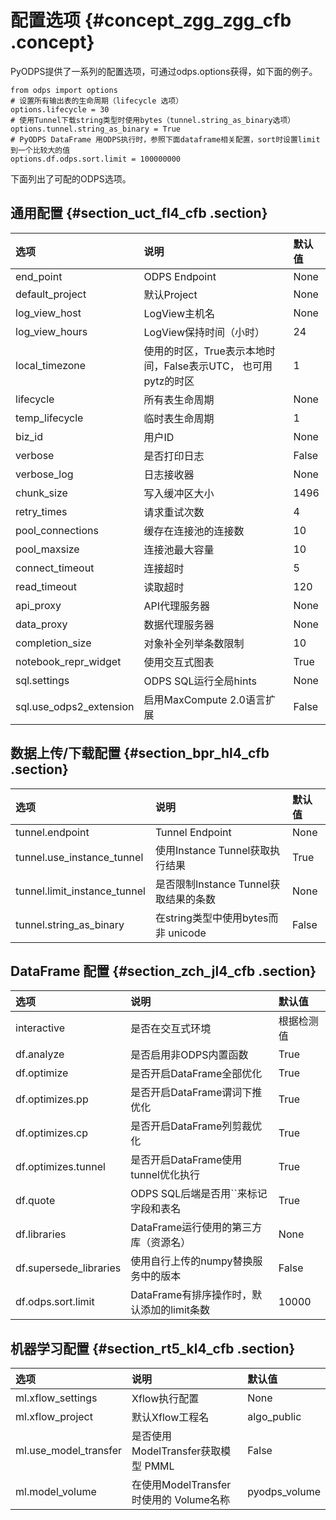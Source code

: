# 配置选项 {#concept_zgg_zgg_cfb .concept}

PyODPS提供了一系列的配置选项，可通过odps.options获得，如下面的例子。

```
from odps import options
# 设置所有输出表的生命周期（lifecycle 选项）
options.lifecycle = 30
# 使用Tunnel下载string类型时使用bytes（tunnel.string_as_binary选项）
options.tunnel.string_as_binary = True
# PyODPS DataFrame 用ODPS执行时，参照下面dataframe相关配置，sort时设置limit到一个比较大的值
options.df.odps.sort.limit = 100000000
```

下面列出了可配的ODPS选项。

## 通用配置 {#section_uct_fl4_cfb .section}

|选项|说明|默认值|
|:-|:-|:--|
|end\_point|ODPS Endpoint|None|
|default\_project|默认Project|None|
|log\_view\_host|LogView主机名|None|
|log\_view\_hours|LogView保持时间（小时）|24|
|local\_timezone|使用的时区，True表示本地时间，False表示UTC， 也可用pytz的时区|1|
|lifecycle|所有表生命周期|None|
|temp\_lifecycle|临时表生命周期|1|
|biz\_id|用户ID|None|
|verbose|是否打印日志|False|
|verbose\_log|日志接收器|None|
|chunk\_size|写入缓冲区大小|1496|
|retry\_times|请求重试次数|4|
|pool\_connections|缓存在连接池的连接数|10|
|pool\_maxsize|连接池最大容量|10|
|connect\_timeout|连接超时|5|
|read\_timeout|读取超时|120|
|api\_proxy|API代理服务器|None|
|data\_proxy|数据代理服务器|None|
|completion\_size|对象补全列举条数限制|10|
|notebook\_repr\_widget|使用交互式图表|True|
|sql.settings|ODPS SQL运行全局hints|None|
|sql.use\_odps2\_extension|启用MaxCompute 2.0语言扩展|False|

## 数据上传/下载配置 {#section_bpr_hl4_cfb .section}

|选项|说明|默认值|
|:-|:-|:--|
|tunnel.endpoint|Tunnel Endpoint|None|
|tunnel.use\_instance\_tunnel|使用Instance Tunnel获取执行结果|True|
|tunnel.limit\_instance\_tunnel|是否限制Instance Tunnel获取结果的条数|None|
|tunnel.string\_as\_binary|在string类型中使用bytes而非 unicode|False|

## DataFrame 配置 {#section_zch_jl4_cfb .section}

|选项|说明|默认值|
|:-|:-|:--|
|interactive|是否在交互式环境|根据检测值|
|df.analyze|是否启用非ODPS内置函数|True|
|df.optimize|是否开启DataFrame全部优化|True|
|df.optimizes.pp|是否开启DataFrame谓词下推优化|True|
|df.optimizes.cp|是否开启DataFrame列剪裁优化|True|
|df.optimizes.tunnel|是否开启DataFrame使用tunnel优化执行|True|
|df.quote|ODPS SQL后端是否用\`\`来标记字段和表名|True|
|df.libraries|DataFrame运行使用的第三方库（资源名）|None|
|df.supersede\_libraries|使用自行上传的numpy替换服务中的版本|False|
|df.odps.sort.limit|DataFrame有排序操作时，默认添加的limit条数|10000|

## 机器学习配置 {#section_rt5_kl4_cfb .section}

|选项|说明|默认值|
|:-|:-|:--|
|ml.xflow\_settings|Xflow执行配置|None|
|ml.xflow\_project|默认Xflow工程名|algo\_public|
|ml.use\_model\_transfer|是否使用ModelTransfer获取模型 PMML|False|
|ml.model\_volume|在使用ModelTransfer时使用的 Volume名称|pyodps\_volume|

